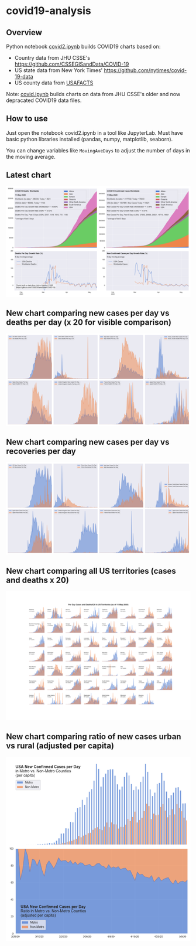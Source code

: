 # covid19-analysis

## Overview
Python notebook [covid2.ipynb](https://github.com/danlaw/covid19-analysis/blob/master/covid2.ipynb) builds COVID19 charts based on:
* Country data from JHU CSSE's https://github.com/CSSEGISandData/COVID-19
* US state data from New York Times' https://github.com/nytimes/covid-19-data
* US county data from [USAFACTS](https://usafacts.org/visualizations/coronavirus-covid-19-spread-map/)

Note: [covid.ipynb](https://github.com/danlaw/covid19-analysis/blob/master/covid.ipynb) builds charts on data from JHU CSSE's older and now depracated COVID19 data files.

## How to use
Just open the notebook covid2.ipynb in a tool like JupyterLab. Must have basic python libraries installed (pandas, numpy, matplotlib, seaborn).

You can change variables like ``MovingAveDays`` to adjust the number of days in the moving average.

## Latest chart
![Latest chart](charts/20200511-covid19-chart.png)

## New chart comparing new cases per day vs deaths per day (x 20 for visible comparison)
![Comparison chart](charts/20200511-comparison-chart.png)

## New chart comparing new cases per day vs recoveries per day
![Recovery chart](charts/20200511-comparison-recovery-chart.png)

## New chart comparing all US territories (cases and deaths x 20)
![Territories chart](charts/20200511-compare-US-territories.png)

## New chart comparing ratio of new cases urban vs rural (adjusted per capita)
![Urban rural per capita chart](charts/20200511-US-counties-urban-vs-rural-per-capita.png)